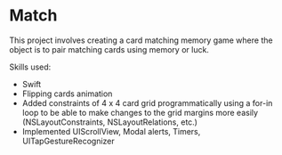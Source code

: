# Match
This project involves creating a card matching memory game where
the object is to pair matching cards using memory or luck.

Skills used:
- Swift
- Flipping cards animation
- Added constraints of 4 x 4 card grid programmatically using a for-in loop to
be able to make changes to the grid margins more easily (NSLayoutConstraints, NSLayoutRelations, etc.)
- Implemented UIScrollView, Modal alerts, Timers, UITapGestureRecognizer
